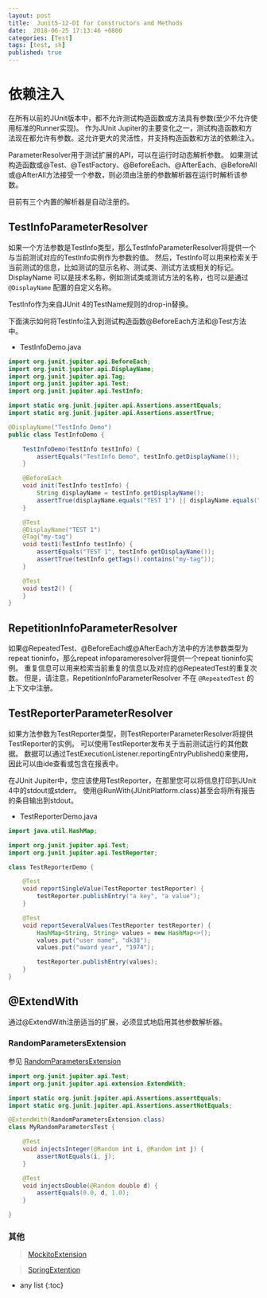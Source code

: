 ```yaml
---
layout: post
title:  Junit5-12-DI for Constructors and Methods
date:  2018-06-25 17:13:46 +0800
categories: [Test]
tags: [test, sh]
published: true
---
```


# 依赖注入

在所有以前的JUnit版本中，都不允许测试构造函数或方法具有参数(至少不允许使用标准的Runner实现)。
作为JUnit Jupiter的主要变化之一，测试构造函数和方法现在都允许有参数。这允许更大的灵活性，并支持构造函数和方法的依赖注入。

ParameterResolver用于测试扩展的API，可以在运行时动态解析参数。
如果测试构造函数或@Test、@TestFactory、@BeforeEach、@AfterEach、@BeforeAll或@AfterAll方法接受一个参数，则必须由注册的参数解析器在运行时解析该参数。

目前有三个内置的解析器是自动注册的。

## TestInfoParameterResolver

如果一个方法参数是TestInfo类型，那么TestInfoParameterResolver将提供一个与当前测试对应的TestInfo实例作为参数的值。
然后，TestInfo可以用来检索关于当前测试的信息，比如测试的显示名称、测试类、测试方法或相关的标记。
DisplayName 可以是技术名称，例如测试类或测试方法的名称，也可以是通过 `@DisplayName` 配置的自定义名称。

TestInfo作为来自JUnit 4的TestName规则的drop-in替换。

下面演示如何将TestInfo注入到测试构造函数@BeforeEach方法和@Test方法中。

- TestInfoDemo.java

```java
import org.junit.jupiter.api.BeforeEach;
import org.junit.jupiter.api.DisplayName;
import org.junit.jupiter.api.Tag;
import org.junit.jupiter.api.Test;
import org.junit.jupiter.api.TestInfo;

import static org.junit.jupiter.api.Assertions.assertEquals;
import static org.junit.jupiter.api.Assertions.assertTrue;

@DisplayName("TestInfo Demo")
public class TestInfoDemo {

    TestInfoDemo(TestInfo testInfo) {
        assertEquals("TestInfo Demo", testInfo.getDisplayName());
    }

    @BeforeEach
    void init(TestInfo testInfo) {
        String displayName = testInfo.getDisplayName();
        assertTrue(displayName.equals("TEST 1") || displayName.equals("test2()"));
    }

    @Test
    @DisplayName("TEST 1")
    @Tag("my-tag")
    void test1(TestInfo testInfo) {
        assertEquals("TEST 1", testInfo.getDisplayName());
        assertTrue(testInfo.getTags().contains("my-tag"));
    }

    @Test
    void test2() {
    }
}
```
## RepetitionInfoParameterResolver

如果@RepeatedTest、@BeforeEach或@AfterEach方法中的方法参数类型为repeat tioninfo，那么repeat infoparameresolver将提供一个repeat tioninfo实例。
重复信息可以用来检索当前重复的信息以及对应的@RepeatedTest的重复次数。
但是，请注意，RepetitionInfoParameterResolver 不在 `@RepeatedTest` 的上下文中注册。

## TestReporterParameterResolver

如果方法参数为TestReporter类型，则TestReporterParameterResolver将提供TestReporter的实例。
可以使用TestReporter发布关于当前测试运行的其他数据。
数据可以通过TestExecutionListener.reportingEntryPublished()来使用，因此可以由ide查看或包含在报表中。

在JUnit Jupiter中，您应该使用TestReporter，在那里您可以将信息打印到JUnit 4中的stdout或stderr。
使用@RunWith(JUnitPlatform.class)甚至会将所有报告的条目输出到stdout。

- TestReporterDemo.java

```java
import java.util.HashMap;

import org.junit.jupiter.api.Test;
import org.junit.jupiter.api.TestReporter;

class TestReporterDemo {

    @Test
    void reportSingleValue(TestReporter testReporter) {
        testReporter.publishEntry("a key", "a value");
    }

    @Test
    void reportSeveralValues(TestReporter testReporter) {
        HashMap<String, String> values = new HashMap<>();
        values.put("user name", "dk38");
        values.put("award year", "1974");

        testReporter.publishEntry(values);
    }
}
```

## @ExtendWith

通过@ExtendWith注册适当的扩展，必须显式地启用其他参数解析器。

### RandomParametersExtension

参见 [RandomParametersExtension](https://github.com/junit-team/junit5-samples/blob/r5.2.0/junit5-jupiter-extensions/src/main/java/com/example/random/RandomParametersExtension.java)


```java
import org.junit.jupiter.api.Test;
import org.junit.jupiter.api.extension.ExtendWith;

import static org.junit.jupiter.api.Assertions.assertEquals;
import static org.junit.jupiter.api.Assertions.assertNotEquals;

@ExtendWith(RandomParametersExtension.class)
class MyRandomParametersTest {

    @Test
    void injectsInteger(@Random int i, @Random int j) {
        assertNotEquals(i, j);
    }

    @Test
    void injectsDouble(@Random double d) {
        assertEquals(0.0, d, 1.0);
    }

}
```

### 其他

> [MockitoExtension](https://github.com/mockito/mockito/blob/release/2.x/subprojects/junit-jupiter/src/main/java/org/mockito/junit/jupiter/MockitoExtension.java)

> [SpringExtention](https://github.com/spring-projects/spring-framework/blob/master/spring-test/src/main/java/org/springframework/test/context/junit/jupiter/SpringExtension.java)


* any list
{:toc}